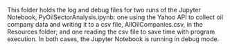 This folder holds the log and debug files for two runs of the Jupyter Notebook, PyOilSectorAnalysis.ipynb: one using the Yahoo API to collect oil company data and writing it to a csv file, AllOilCompanies.csv, in the Resources folder; and one reading the csv file to save time with program execution.  In both cases, the Jupyter Notebook is running in debug mode.
